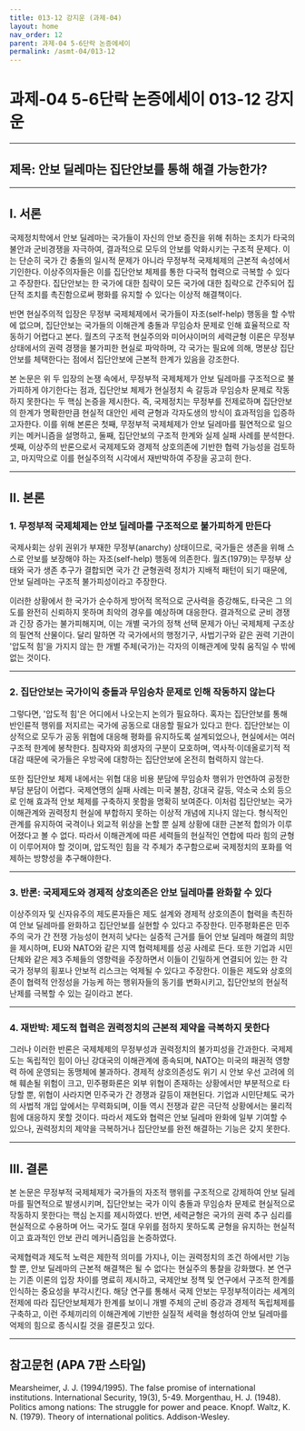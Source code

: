 ```yaml
---
title: 013-12 강지운 (과제-04)
layout: home
nav_order: 12
parent: 과제-04 5-6단락 논증에세이
permalink: /asmt-04/013-12
---
```


# 과제-04 5-6단락 논증에세이 013-12 강지운 

---

## 제목: 안보 딜레마는 집단안보를 통해 해결 가능한가?

---

## I. 서론

국제정치학에서 안보 딜레마는 국가들이 자신의 안보 증진을 위해 취하는 조치가 타국의 불안과 군비경쟁을 자극하여, 결과적으로 모두의 안보를 악화시키는 구조적 문제다. 이는 단순히 국가 간 충돌의 일시적 문제가 아니라 무정부적 국제체제의 근본적 속성에서 기인한다. 이상주의자들은 이를 집단안보 체제를 통한 다국적 협력으로 극복할 수 있다고 주장한다. 집단안보는 한 국가에 대한 침략이 모든 국가에 대한 침략으로 간주되어 집단적 조치를 촉진함으로써 평화를 유지할 수 있다는 이상적 해결책이다.

반면 현실주의적 입장은 무정부 국제체제에서 국가들이 자조(self-help) 행동을 할 수밖에 없으며, 집단안보는 국가들의 이해관계 충돌과 무임승차 문제로 인해 효율적으로 작동하기 어렵다고 본다. 월츠의 구조적 현실주의와 미어샤이머의 세력균형 이론은 무정부 상태에서의 권력 경쟁을 불가피한 현실로 파악하며, 각 국가는 필요에 의해, 명분상 집단안보를 체택한다는 점에서 집단안보에 근본적 한계가 있음을 강조한다.

본 논문은 위 두 입장의 논쟁 속에서, 무정부적 국제체제가 안보 딜레마를 구조적으로 불가피하게 야기한다는 점과, 집단안보 체제가 현실정치 속 갈등과 무임승차 문제로 작동하지 못한다는 두 핵심 논증을 제시한다. 즉, 국제정치는 무정부를 전제로하며 집단안보의 한계가 명확한만큼 현실적 대안인 세력 균형과 각자도생의 방식이 효과적임을 입증하고자한다. 이를 위해 본론은 첫째, 무정부적 국제체제가 안보 딜레마를 필연적으로 일으키는 메커니즘을 설명하고, 둘째, 집단안보의 구조적 한계와 실제 실패 사례를 분석한다. 셋째, 이상주의 반론으로서 국제제도와 경제적 상호의존에 기반한 협력 가능성을 검토하고, 마지막으로 이를 현실주의적 시각에서 재반박하여 주장을 공고히 한다. 


---

## II. 본론

### 1. 무정부적 국제체제는 안보 딜레마를 구조적으로 불가피하게 만든다

국제사회는 상위 권위가 부재한 무정부(anarchy) 상태이므로, 국가들은 생존을 위해 스스로 안보를 보장해야 하는 자조(self-help) 행동에 의존한다. 월츠(1979)는 무정부 상태와 국가 생존 추구가 결합되면 국가 간 균형권력 정치가 지배적 패턴이 되기 때문에, 안보 딜레마는 구조적 불가피성이라고 주장한다.

이러한 상황에서 한 국가가 순수하게 방어적 목적으로 군사력을 증강해도, 타국은 그 의도를 완전히 신뢰하지 못하며 최악의 경우를 예상하며 대응한다.  결과적으로 군비 경쟁과 긴장 증가는 불가피해지며, 이는 개별 국가의 정책 선택 문제가 아닌 국제체제 구조상의 필연적 산물이다. 달리 말하면 각 국가에서의 행정기구, 사법기구와 같은 권력 기관이 '압도적 힘'을 가지지 않는 한 개별 주체(국가)는 각자의 이해관계에 맞춰 움직일 수 밖에 없는 것이다.


---

### 2. 집단안보는 국가이익 충돌과 무임승차 문제로 인해 작동하지 않는다

그렇다면, '압도적 힘'은 어디에서 나오는지 논의가 필요하다. 혹자는 집단안보를 통해 반인륜적 행위를 저지르는 국가에 공동으로 대응할 필요가 있다고 한다. 집단안보는 이상적으로 모두가 공동 위협에 대응해 평화를 유지하도록 설계되었으나, 현실에서는 여러 구조적 한계에 봉착한다. 침략자와 희생자의 구분이 모호하며, 역사적·이데올로기적 적대감 때문에 국가들은 우방국에 대항하는 집단안보에 온전히 협력하지 않는다.

또한 집단안보 체제 내에서는 위협 대응 비용 분담에 무임승차 행위가 만연하여 공정한 부담 분담이 어렵다. 국제연맹의 실패 사례는 미국 불참, 강대국 갈등, 약소국 소외 등으로 인해 효과적 안보 체제를 구축하지 못함을 명확히 보여준다.
이처럼 집단안보는 국가 이해관계와 권력정치 현실에 부합하지 못하는 이상적 개념에 지나지 않는다. 형식적인 관계를 유지하여 국격이나 외교적 위상을 논할 뿐 실제 상황에 대한 근본적 합의가 이루어졌다고 볼 수 없다. 따라서 이해관계에 따른 세력들의 현실적인 연합에 따라 힘의 균형이 이루어져야 할 것이며, 압도적인 힘을 각 주체가 추구함으로써 국제정치의 포화를 억제하는 방향성을 추구해야한다.


---

### 3. 반론: 국제제도와 경제적 상호의존은 안보 딜레마를 완화할 수 있다

이상주의자 및 신자유주의 제도론자들은 제도 설계와 경제적 상호의존이 협력을 촉진하여 안보 딜레마를 완화하고 집단안보를 실현할 수 있다고 주장한다. 민주평화론은 민주주의 국가 간 전쟁 가능성이 현저히 낮다는 실증적 근거를 들어 안보 딜레마 해결의 희망을 제시하며, EU와 NATO와 같은 지역 협력체제를 성공 사례로 든다. 또한 기업과 시민단체와 같은 제3 주체들의 영향력을 주장하면서 이들이 긴밀하게 연결되어 있는 한 각 국가 정부의 횡포나 안보적 리스크는 억제될 수 있다고 주장한다.
이들은 제도와 상호의존이 협력적 안정성을 가능케 하는 행위자들의 동기를 변화시키고, 집단안보의 현실적 난제를 극복할 수 있는 길이라고 본다.

---

### 4. 재반박: 제도적 협력은 권력정치의 근본적 제약을 극복하지 못한다

그러나 이러한 반론은 국제체제의 무정부성과 권력정치의 불가피성을 간과한다. 국제제도는 독립적인 힘이 아닌 강대국의 이해관계에 종속되며, NATO는 미국의 패권적 영향력 하에 운영되는 동맹체에 불과하다. 경제적 상호의존성도 위기 시 안보 우선 고려에 의해 훼손될 위험이 크고, 민주평화론은 외부 위협이 존재하는 상황에서만 부분적으로 타당할 뿐, 위협이 사라지면 민주국가 간 경쟁과 갈등이 재현된다. 기업과 시민단체도 국가의 사법적 개입 앞에서는 무력화되며, 이들 역시 전쟁과 같은 극단적 상황에서는 물리적 힘에 대응하지 못할 것이다. 따라서 제도와 협력은 안보 딜레마 완화에 일부 기여할 수 있으나, 권력정치의 제약을 극복하거나 집단안보를 완전 해결하는 기능은 갖지 못한다.


---

## III. 결론 

본 논문은 무정부적 국제체제가 국가들의 자조적 행위를 구조적으로 강제하여 안보 딜레마를 필연적으로 발생시키며, 집단안보는 국가 이익 충돌과 무임승차 문제로 현실적으로 작동하지 못한다는 핵심 논지를 제시하였다. 반면, 세력균형은 국가의 권력 추구 심리를 현실적으로 수용하며 어느 국가도 절대 우위를 점하지 못하도록 균형을 유지하는 현실적이고 효과적인 안보 관리 메커니즘임을 논증하였다.

국제협력과 제도적 노력은 제한적 의미를 가지나, 이는 권력정치의 조건 하에서만 기능할 뿐, 안보 딜레마의 근본적 해결책은 될 수 없다는 현실주의 통찰을 강화했다. 본 연구는 기존 이론의 입장 차이를 명료히 제시하고, 국제안보 정책 및 연구에서 구조적 한계를 인식하는 중요성을 부각시킨다. 해당 연구를 통해서 국제 안보는 무정부적이라는 세계의 전제에 따라 집단안보체제가 한계를 보이니 개별 주체의 군비 증강과 경제적 독립체제를 구축하고, 이런 주체끼리의 이해관계에 기반한 실질적 세력을 형성하여 안보 딜레마를 억제의 힘으로 종식시킬 것을 결론짓고 있다.


---

## 참고문헌 (APA 7판 스타일)

Mearsheimer, J. J. (1994/1995). The false promise of international institutions. International Security, 19(3), 5-49.
Morgenthau, H. J. (1948). Politics among nations: The struggle for power and peace. Knopf.
Waltz, K. N. (1979). Theory of international politics. Addison-Wesley.
